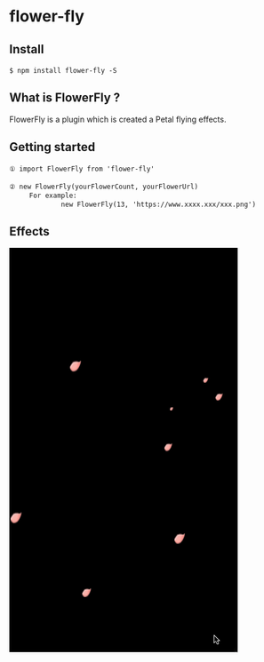 # flower-fly

## Install

```
$ npm install flower-fly -S
```

## What is FlowerFly ?

FlowerFly is a plugin which is created a Petal flying effects.

## Getting started
```
① import FlowerFly from 'flower-fly'

② new FlowerFly(yourFlowerCount, yourFlowerUrl)
	 For example: 
	 		 new FlowerFly(13, 'https://www.xxxx.xxx/xxx.png')
```
## Effects
![Image text](https://github.com/XieTongXue/github-img/blob/master/flower-fly/1.gif)